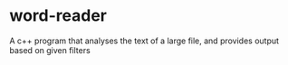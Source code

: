 # word-reader
A c++ program that analyses the text of a large file, and provides output based on given filters
